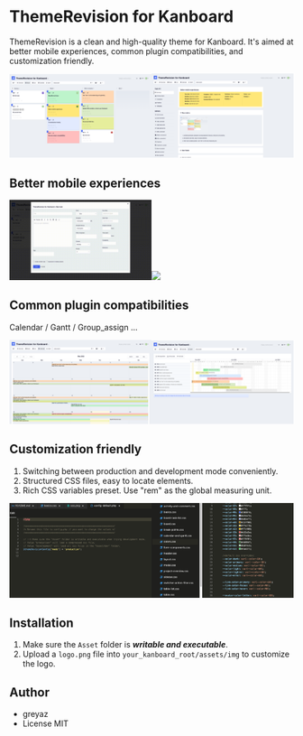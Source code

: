 # ThemeRevision for Kanboard
ThemeRevision is a clean and high-quality theme for Kanboard. It's aimed at better mobile experiences, common plugin compatibilities, and customization friendly.

<img src="Screenshots/board.png" width="50%"><img src="Screenshots/detail.png" width="50%">

## Better mobile experiences
<img src="Screenshots/new.gif" width="50%"><img src="Screenshots/settings.gif" width="50%">

## Common plugin compatibilities
Calendar / Gantt / Group_assign ...

<img src="Screenshots/calendar.png" width="50%"><img src="Screenshots/gantt.png" width="50%">

## Customization friendly
1. Switching between production and development mode conveniently.  
2. Structured CSS files, easy to locate elements.  
3. Rich CSS variables preset. Use "rem" as the global measuring unit.

<img src="Screenshots/config.png" width="50%"><img src="Screenshots/css.png" width="50%">

## Installation
1. Make sure the `Asset` folder is ***writable and executable***.
2. Upload a `logo.png` file into `your_kanboard_root/assets/img` to customize the logo.

## Author
- greyaz
- License MIT
